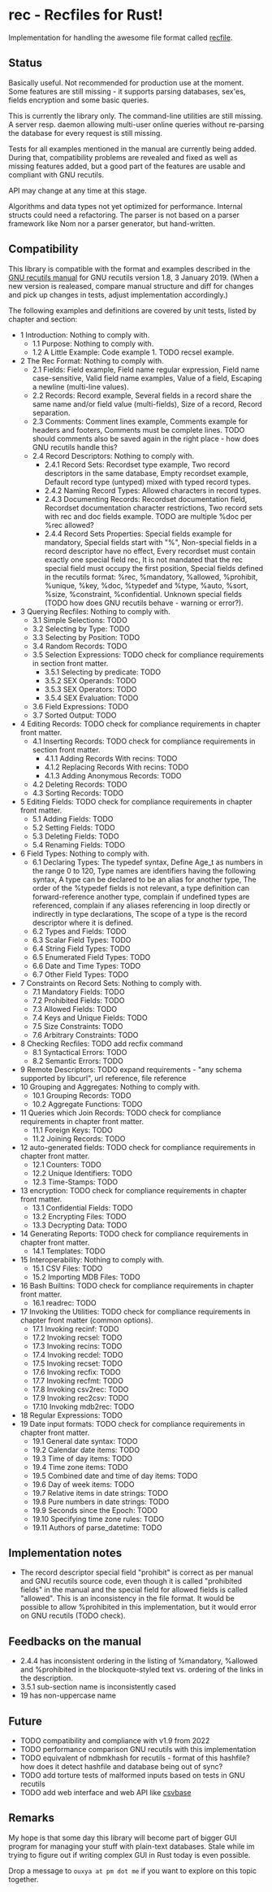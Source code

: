 # rec - Recfiles for Rust!

Implementation for handling the awesome file format called [recfile](https://www.gnu.org/software/recutils/manual/recutils.html).

## Status

Basically useful. Not recommended for production use at the moment. Some features are still missing - it supports parsing databases, sex'es, fields encryption and some basic queries.

This is currently the library only. The command-line utilities are still missing. A server resp. daemon allowing multi-user online queries without re-parsing the database for every request is still missing.

Tests for all examples mentioned in the manual are currently being added. During that, compatibility problems are revealed and fixed as well as missing features added, but a good part of the features are usable and compliant with GNU recutils.

API may change at any time at this stage.

Algorithms and data types not yet optimized for performance. Internal structs could need a refactoring. The parser is not based on a parser framework like Nom nor a parser generator, but hand-written.

## Compatibility

This library is compatible with the format and examples described in the [GNU recutils manual](https://www.gnu.org/software/recutils/manual/) for GNU recutils version 1.8, 3 January 2019. (When a new version is realeased, compare manual structure and diff for changes and pick up changes in tests, adjust implementation accordingly.)

The following examples and definitions are covered by unit tests, listed by chapter and section:

* 1 Introduction:  Nothing to comply with.
  * 1.1 Purpose:  Nothing to comply with.
  * 1.2 A Little Example:  Code example 1. TODO recsel example.
* 2 The Rec Format:  Nothing to comply with.
  * 2.1 Fields:  Field example, Field name regular expression, Field name case-sensitive, Valid field name examples, Value of a field, Escaping a newline (multi-line values).
  * 2.2 Records:  Record example, Several fields in a record share the same name and/or field value (multi-fields), Size of a record, Record separation.
  * 2.3 Comments:  Comment lines example, Comments example for headers and footers, Comments must be complete lines. TODO should comments also be saved again in the right place - how does GNU recutils handle this?
  * 2.4 Record Descriptors:  Nothing to comply with.
    * 2.4.1 Record Sets:  Recordset type example, Two record descriptors in the same database, Empty recordset example, Default record type (untyped) mixed with typed record types.
    * 2.4.2 Naming Record Types:  Allowed characters in record types.
    * 2.4.3 Documenting Records:  Recordset documentation field, Recordset documentation character restrictions, Two record sets with rec and doc fields example. TODO are multiple %doc per %rec allowed?
    * 2.4.4 Record Sets Properties:  Special fields example for mandatory, Special fields start with "%", Non-special fields in a record descriptor have no effect, Every recordset must contain exactly one special field rec, It is not mandated that the rec special field must occupy the first position, Special fields defined in the recutils format:  %rec, %mandatory, %allowed, %prohibit, %unique, %key, %doc, %typedef and %type, %auto, %sort, %size, %constraint, %confidential. Unknown special fields (TODO how does GNU recutils behave - warning or error?).
* 3 Querying Recfiles:  Nothing to comply with.
  * 3.1 Simple Selections:  TODO
  * 3.2 Selecting by Type:  TODO
  * 3.3 Selecting by Position:  TODO
  * 3.4 Random Records:  TODO
  * 3.5 Selection Expressions:  TODO check for compliance requirements in section front matter.
    * 3.5.1 Selecting by predicate:  TODO
    * 3.5.2 SEX Operands:  TODO
    * 3.5.3 SEX Operators:  TODO
    * 3.5.4 SEX Evaluation:  TODO
  * 3.6 Field Expressions:  TODO
  * 3.7 Sorted Output:  TODO
* 4 Editing Records: TODO check for compliance requirements in chapter front matter.
  * 4.1 Inserting Records:  TODO check for compliance requirements in section front matter.
    * 4.1.1 Adding Records With recins:  TODO
    * 4.1.2 Replacing Records With recins:  TODO
    * 4.1.3 Adding Anonymous Records:  TODO
  * 4.2 Deleting Records:  TODO
  * 4.3 Sorting Records:  TODO
* 5 Editing Fields:  TODO check for compliance requirements in chapter front matter.
  * 5.1 Adding Fields:  TODO
  * 5.2 Setting Fields:  TODO
  * 5.3 Deleting Fields:  TODO
  * 5.4 Renaming Fields:  TODO
* 6 Field Types:  Nothing to comply with.
  * 6.1 Declaring Types:  The typedef syntax, Define Age_t as numbers in the range 0 to 120, Type names are identifiers having the following syntax, A type can be declared to be an alias for another type, The order of the %typedef fields is not relevant, a type definition can forward-reference another type, complain if undefined types are referenced, complain if any aliases referencing in loop directly or indirectly in type declarations, The scope of a type is the record descriptor where it is defined.
  * 6.2 Types and Fields:  TODO
  * 6.3 Scalar Field Types:  TODO
  * 6.4 String Field Types:  TODO
  * 6.5 Enumerated Field Types:  TODO
  * 6.6 Date and Time Types:  TODO
  * 6.7 Other Field Types:  TODO
* 7 Constraints on Record Sets:  Nothing to comply with.
  * 7.1 Mandatory Fields:  TODO
  * 7.2 Prohibited Fields:  TODO
  * 7.3 Allowed Fields:  TODO
  * 7.4 Keys and Unique Fields:  TODO
  * 7.5 Size Constraints:  TODO
  * 7.6 Arbitrary Constraints:  TODO
* 8 Checking Recfiles:  TODO add recfix command
  * 8.1 Syntactical Errors:  TODO
  * 8.2 Semantic Errors:  TODO
* 9 Remote Descriptors:  TODO expand requirements - "any schema supported by libcurl", url reference, file reference
* 10 Grouping and Aggregates:  Nothing to comply with.
  * 10.1 Grouping Records:  TODO
  * 10.2 Aggregate Functions:  TODO
* 11 Queries which Join Records:  TODO check for compliance requirements in chapter front matter.
  * 11.1 Foreign Keys:  TODO
  * 11.2 Joining Records:  TODO
* 12 auto-generated fields:  TODO check for compliance requirements in chapter front matter.
  * 12.1 Counters:  TODO
  * 12.2 Unique Identifiers:  TODO
  * 12.3 Time-Stamps:  TODO
* 13 encryption:  TODO check for compliance requirements in chapter front matter.
  * 13.1 Confidential Fields:  TODO
  * 13.2 Encrypting Files:  TODO
  * 13.3 Decrypting Data:  TODO
* 14 Generating Reports:  TODO check for compliance requirements in chapter front matter.
  * 14.1 Templates:  TODO
* 15 Interoperability:  Nothing to comply with.
  * 15.1 CSV Files:  TODO
  * 15.2 Importing MDB Files:  TODO
* 16 Bash Builtins:  TODO check for compliance requirements in chapter front matter.
  * 16.1 readrec:  TODO
* 17 Invoking the Utilities:  TODO check for compliance requirements in chapter front matter (common options).
  * 17.1 Invoking recinf:  TODO
  * 17.2 Invoking recsel:  TODO
  * 17.3 Invoking recins:  TODO
  * 17.4 Invoking recdel:  TODO
  * 17.5 Invoking recset:  TODO
  * 17.6 Invoking recfix:  TODO
  * 17.7 Invoking recfmt:  TODO
  * 17.8 Invoking csv2rec:  TODO
  * 17.9 Invoking rec2csv:  TODO
  * 17.10 Invoking mdb2rec:  TODO
* 18 Regular Expressions:  TODO
* 19 Date input formats:  TODO check for compliance requirements in chapter front matter.
  * 19.1 General date syntax:  TODO
  * 19.2 Calendar date items:  TODO
  * 19.3 Time of day items:  TODO
  * 19.4 Time zone items:  TODO
  * 19.5 Combined date and time of day items:  TODO
  * 19.6 Day of week items:  TODO
  * 19.7 Relative items in date strings:  TODO
  * 19.8 Pure numbers in date strings:  TODO
  * 19.9 Seconds since the Epoch:  TODO
  * 19.10 Specifying time zone rules:  TODO
  * 19.11 Authors of parse_datetime:  TODO

## Implementation notes

* The record descriptor special field "prohibit" is correct as per manual and GNU recutils source code, even though it is called "prohibited fields" in the manual and the special field for allowed fields is called "allowed". This is an inconsistency in the file format. It would be possible to allow %prohibited in this implementation, but it would error on GNU recutils (TODO check).

## Feedbacks on the manual

* 2.4.4 has inconsistent ordering in the listing of %mandatory, %allowed and %prohibited in the blockquote-styled text vs. ordering of the links in the description.
* 3.5.1 sub-section name is inconsistently cased
* 19 has non-uppercase name

## Future

* TODO compatibility and compliance with v1.9 from 2022
* TODO performance comparison GNU recutils with this implementation
* TODO equivalent of ndbmkhash for recutils - format of this hashfile? how does it detect hashfile and database being out of sync?
* TODO add torture tests of malformed inputs based on tests in GNU recutils
* TODO add web interface and web API like [csvbase](https://github.com/calpaterson/csvbase)

## Remarks

My hope is that some day this library will become part of bigger GUI program for managing your stuff with plain-text databases. Stale while im trying to figure out if writing complex GUI in Rust today is even possible.

Drop a message to `ouxya at pm dot me` if you want to explore on this topic together.
